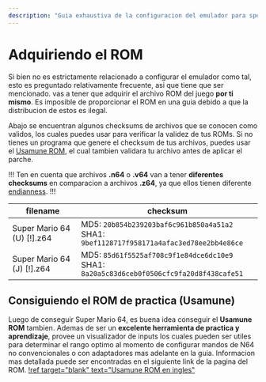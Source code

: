 ```yaml
---
description: "Guia exhaustiva de la configuracion del emulador para speedruns de Super Mario 64" 
---
```


# Adquiriendo el ROM

Si bien no es estrictamente relacionado a configurar el emulador como tal, esto es preguntado relativamente frecuente, asi que tiene que ser mencionado. vas a tener que adquirir el archivo ROM del juego **por ti mismo**. Es imposible de proporcionar el ROM en una guia debido a que la distribucion de estos es ilegal. 

Abajo se encuentran algunos checksums de archivos que se conocen como validos, los cuales puedes usar para verificar la validez de tus ROMs. Si no tienes un programa que genere el checksum de tus archivos, puedes usar el [Usamune ROM](https://sites.google.com/view/supermario64/usamunepj/usamunerom), el cual tambien validara tu archivo antes de aplicar el parche.

!!!
Ten en cuenta que archivos **.n64** o **.v64** van a tener **diferentes checksums** en comparacion a archivos **.z64**, ya que ellos tienen diferente [endianness](https://en.wikipedia.org/wiki/Endianness).
!!!

| filename | checksum | 
|-|-|
| Super Mario 64 (U) [!].z64 | MD5: `20b854b239203baf6c961b850a4a51a2` <br>SHA1: `9bef1128717f958171a4afac3ed78ee2bb4e86ce` | 
| Super Mario 64 (J) [!].z64 | MD5: `85d61f5525af708c9f1e84dce6dc10e9` <br>SHA1: `8a20a5c83d6ceb0f0506cfc9fa20d8f438cafe51` | 

## Consiguiendo el ROM de practica (Usamune)

Luego de conseguir Super Mario 64, es buena idea conseguir el **Usamune ROM** tambien. Ademas de ser un **excelente herramienta de practica y aprendizaje**, provee un visualizador de inputs los cuales pueden ser utiles para determinar el rango optimo al momento de configurar mandos de N64 no convencionales o con adaptadores mas adelante en la guia. Informacion mas detallada puede ser encontradas en el siguiente link de la pagina del ROM.
[!ref target="blank" text="Usamune ROM en ingles"](https://sites.google.com/view/supermario64/usamunepj/usamunerom)
